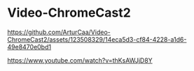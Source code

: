 # Video-ChromeCast2

https://github.com/ArturCaa/Video-ChromeCast2/assets/123508329/14eca5d3-cf84-4228-a1d6-49e8470e0bd1

https://www.youtube.com/watch?v=thKsAWJjD8Y
